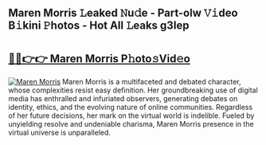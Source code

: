 ## Maren Morris 𝙻eaked 𝙽u𝚍e - Part-olw 𝚅𝚒deo B𝚒kini 𝙿hotos - Hot All 𝙻eaks g3Iep

# <h2><a href="http://ld3kjpb.urlbe.top/?page=Maren+Morris">🔗🔗👉👉 Maren Morris P𝚑oto𝚜Vid𝚎o</a></h2>

[![Maren Morris](https://i.imgur.com/eBuTRDB.gif)](http://ld3kjpb.urlbe.top/?page=Maren+Morris)
Maren Morris is a multifaceted and debated character, whose complexities resist easy definition. Her groundbreaking use of digital media has enthralled and infuriated observers, generating debates on identity, ethics, and the evolving nature of online communities. Regardless of her future decisions, her mark on the virtual world is indelible. Fueled by unyielding resolve and undeniable charisma, Maren Morris presence in the virtual universe is unparalleled.
